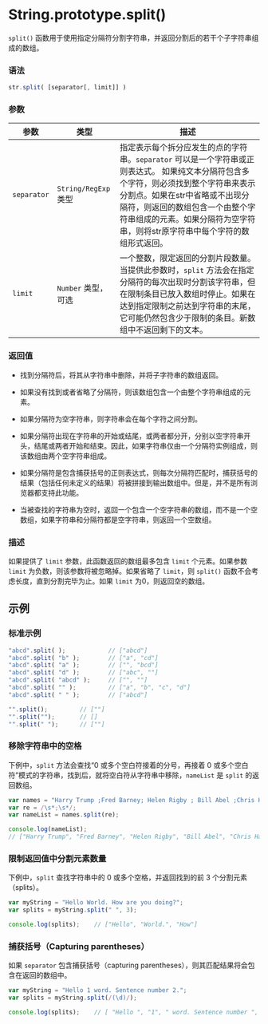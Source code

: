 # String.prototype.split()

`split()` 函数用于使用指定分隔符分割字符串，并返回分割后的若干个子字符串组成的数组。

### 语法

```javascript
str.split( [separator[, limit]] )
```

### 参数

| 参数        | 类型                 | 描述                                                         |
| ----------- | -------------------- | ------------------------------------------------------------ |
| `separator` | `String/RegExp` 类型 | 指定表示每个拆分应发生的点的字符串。`separator` 可以是一个字符串或正则表达式。 如果纯文本分隔符包含多个字符，则必须找到整个字符串来表示分割点。如果在str中省略或不出现分隔符，则返回的数组包含一个由整个字符串组成的元素。如果分隔符为空字符串，则将str原字符串中每个字符的数组形式返回。 |
| `limit`     | `Number` 类型，可选  | 一个整数，限定返回的分割片段数量。当提供此参数时，`split` 方法会在指定分隔符的每次出现时分割该字符串，但在限制条目已放入数组时停止。如果在达到指定限制之前达到字符串的末尾，它可能仍然包含少于限制的条目。新数组中不返回剩下的文本。 |

### 返回值

- 找到分隔符后，将其从字符串中删除，并将子字符串的数组返回。


- 如果没有找到或者省略了分隔符，则该数组包含一个由整个字符串组成的元素。
- 如果分隔符为空字符串，则字符串会在每个字符之间分割。
- 如果分隔符出现在字符串的开始或结尾，或两者都分开，分别以空字符串开头，结尾或两者开始和结束。因此，如果字符串仅由一个分隔符实例组成，则该数组由两个空字符串组成。
- 如果分隔符是包含捕获括号的正则表达式，则每次分隔符匹配时，捕获括号的结果（包括任何未定义的结果）将被拼接到输出数组中。但是，并不是所有浏览器都支持此功能。
- 当被查找的字符串为空时，返回一个包含一个空字符串的数组，而不是一个空数组，如果字符串和分隔符都是空字符串，则返回一个空数组。

### 描述

如果提供了 `limit` 参数，此函数返回的数组最多包含 `limit` 个元素。如果参数 `limit` 为负数，则该参数将被忽略掉。如果省略了 `limit`，则 `split()` 函数不会考虑长度，直到分割完毕为止。如果 `limit` 为0，则返回空的数组。

## 示例

### 标准示例

```javascript
"abcd".split( );   	   		// ["abcd"]
"abcd".split( "b" );   		// ["a", "cd"]
"abcd".split( "a" );   		// ["", "bcd"]
"abcd".split( "d" );   		// ["abc", ""]
"abcd".split( "abcd" );   	// ["", ""]
"abcd".split( "" );   		// ["a", "b", "c", "d"]
"abcd".split( " " );   		// ["abcd"]

"".split();			// [""]
"".split("");		// []
"".split(" ");		// [""]
```

### 移除字符串中的空格

下例中，`split` 方法会查找“0 或多个空白符接着的分号，再接着 0 或多个空白符”模式的字符串，找到后，就将空白符从字符串中移除，`nameList` 是 `split` 的返回数组。

```javascript
var names = "Harry Trump ;Fred Barney; Helen Rigby ; Bill Abel ;Chris Hand ";
var re = /\s*;\s*/;
var nameList = names.split(re);

console.log(nameList);
// ["Harry Trump", "Fred Barney", "Helen Rigby", "Bill Abel", "Chris Hand "]
```

### 限制返回值中分割元素数量

下例中，`split` 查找字符串中的 0 或多个空格，并返回找到的前 3 个分割元素（splits）。

```javascript
var myString = "Hello World. How are you doing?";
var splits = myString.split(" ", 3);

console.log(splits);	// ["Hello", "World.", "How"]
```

### 捕获括号（Capturing parentheses）

如果 `separator` 包含捕获括号（capturing parentheses），则其匹配结果将会包含在返回的数组中。

```javascript
var myString = "Hello 1 word. Sentence number 2.";
var splits = myString.split(/(\d)/);

console.log(splits);	// [ "Hello ", "1", " word. Sentence number ", "2", "." ]
```

